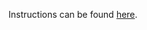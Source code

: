 Instructions can be found [here](https://devops-lecture.as-code.link/tutorials/manage-kubernetes-objects-with-helm#solution-minikube).
